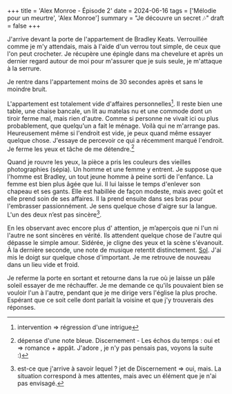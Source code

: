 +++
title = 'Alex Monroe - Épisode 2'
date = 2024-06-16
tags = ['Mélodie pour un meurtre', 'Alex Monroe']
summary = "Je découvre un secret :notes:"
draft = false
+++

J'arrive devant la porte de l'appartement de Bradley Keats. Verrouillée comme je m'y attendais, mais à l'aide d'un verrou tout simple, de ceux que l'on peut crocheter. Je récupère une épingle dans ma chevelure et après un dernier regard autour de moi pour m'assurer que je suis seule, je m'attaque à la serrure.

Je rentre dans l'appartement moins de 30 secondes après et sans le moindre bruit.

L'appartement est totalement vide d'affaires personnelles[^1]. Il reste bien une table, une chaise bancale, un lit au matelas nu et une commode dont un tiroir ferme mal, mais rien d'autre. Comme si personne ne vivait ici ou plus probablement, que quelqu'un a fait le ménage. Voilà qui ne m'arrange pas. Heureusement même si l'endroit est vide, je peux quand même essayer quelque chose. J'essaye de percevoir ce qui a récemment marqué l'endroit. Je ferme les yeux et tâche de me détendre.[^2]

[^1]: intervention => régression d'une intrigue

[^2]: dépense d'une note bleue. Discernement - Les échos du temps : oui et => romance + appât. J'adore , je n'y pas pensais pas, voyons la suite :)

Quand je rouvre les yeux, la pièce a pris les couleurs des vieilles photographies (sépia). Un homme et une femme y entrent. Je suppose que l'homme est Bradley, un tout jeune homme à peine sorti de l'enfance. La femme est bien plus âgée que lui. Il lui laisse le temps d'enlever son chapeau et ses gants. Elle est habillée de façon modeste, mais avec goût et elle prend soin de ses affaires. Il la prend ensuite dans ses bras pour l'embrasser passionnément. Je sens quelque chose d'aigre sur la langue. L'un des deux n’est pas sincère[^3].

[^3]: est-ce que j'arrive à savoir lequel ? jet de Discernement => oui, mais. La situation correspond à mes attentes, mais avec un élément que je n'ai pas envisagé.

En les observant avec encore plus d' attention, je m’aperçois que ni l'un ni l'autre ne sont sincères en vérité. Ils attendent quelque chose de l'autre qui dépasse le simple amour. Sidérée, je cligne des yeux et la scène s'évanouit. À la dernière seconde, une note de musique retentit distinctement. [Sol](https://www.musicca.com/fr/piano?2g). J'ai mis le doigt sur quelque chose d'important. Je me retrouve de nouveau dans un lieu vide et froid.

Je referme la porte en sortant et retourne dans la rue où je laisse un pâle soleil essayer de me réchauffer. Je me demande ce qu'ils pouvaient bien se vouloir l'un à l'autre, pendant que je me dirige vers l'église la plus proche. Espérant que ce soit celle dont parlait la voisine et que j'y trouverais des réponses.
